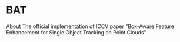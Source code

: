 # BAT
About The official implementation of ICCV paper "Box-Aware Feature Enhancement for Single Object Tracking on Point Clouds".
